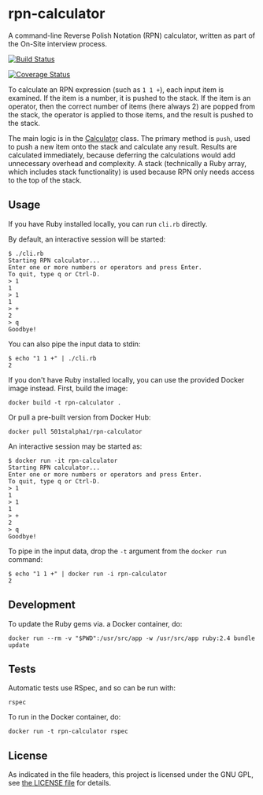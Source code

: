 # rpn-calculator
A command-line Reverse Polish Notation (RPN) calculator, written as part of the On-Site interview process.

[![Build Status](https://travis-ci.org/501st-alpha1/rpn-calculator.svg?branch=master)](https://travis-ci.org/501st-alpha1/rpn-calculator)

[![Coverage Status](https://coveralls.io/repos/github/501st-alpha1/rpn-calculator/badge.svg?branch=master)](https://coveralls.io/github/501st-alpha1/rpn-calculator?branch=master)

To calculate an RPN expression (such as `1 1 +`), each input item is examined.  If the item is a number, it is pushed to the stack.  If the item is an operator, then the correct number of items (here always 2) are popped from the stack, the operator is applied to those items, and the result is pushed to the stack.

The main logic is in the [Calculator](./calculator.rb) class.  The primary method is `push`, used to push a new item onto the stack and calculate any result.  Results are calculated immediately, because deferring the calculations would add unnecessary overhead and complexity.  A stack (technically a Ruby array, which includes stack functionality) is used because RPN only needs access to the top of the stack.

## Usage

If you have Ruby installed locally, you can run `cli.rb` directly.

By default, an interactive session will be started:

```
$ ./cli.rb
Starting RPN calculator...
Enter one or more numbers or operators and press Enter.
To quit, type q or Ctrl-D.
> 1
1
> 1
1
> +
2
> q
Goodbye!
```

You can also pipe the input data to stdin:

```
$ echo "1 1 +" | ./cli.rb
2
```

If you don't have Ruby installed locally, you can use the provided Docker image instead.  First, build the image:

```
docker build -t rpn-calculator .
```

Or pull a pre-built version from Docker Hub:

```
docker pull 501stalpha1/rpn-calculator
```

An interactive session may be started as:

```
$ docker run -it rpn-calculator
Starting RPN calculator...
Enter one or more numbers or operators and press Enter.
To quit, type q or Ctrl-D.
> 1
1
> 1
1
> +
2
> q
Goodbye!
```

To pipe in the input data, drop the `-t` argument from the `docker run` command:

```
$ echo "1 1 +" | docker run -i rpn-calculator
2
```

## Development

To update the Ruby gems via. a Docker container, do:

```
docker run --rm -v "$PWD":/usr/src/app -w /usr/src/app ruby:2.4 bundle update
```

## Tests

Automatic tests use RSpec, and so can be run with:

```
rspec
```

To run in the Docker container, do:

```
docker run -t rpn-calculator rspec
```

## License

As indicated in the file headers, this project is licensed under the GNU GPL, see [the LICENSE file](./LICENSE) for details.
